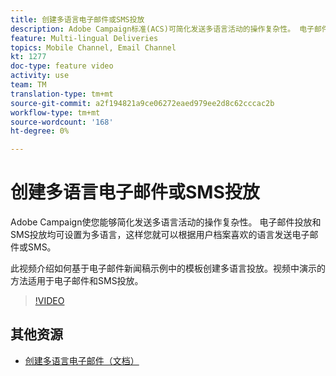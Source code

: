 ```yaml
---
title: 创建多语言电子邮件或SMS投放
description: Adobe Campaign标准(ACS)可简化发送多语言活动的操作复杂性。 电子邮件投放和SMS投放都可以设置为多语言，这样您就可以根据用户档案喜欢的语言发送电子邮件或SMS。 视频中演示的方法适用于电子邮件和短信投放。
feature: Multi-lingual Deliveries
topics: Mobile Channel, Email Channel
kt: 1277
doc-type: feature video
activity: use
team: TM
translation-type: tm+mt
source-git-commit: a2f194821a9ce06272eaed979ee2d8c62cccac2b
workflow-type: tm+mt
source-wordcount: '168'
ht-degree: 0%

---
```



# 创建多语言电子邮件或SMS投放

Adobe Campaign使您能够简化发送多语言活动的操作复杂性。 电子邮件投放和SMS投放均可设置为多语言，这样您就可以根据用户档案喜欢的语言发送电子邮件或SMS。

此视频介绍如何基于电子邮件新闻稿示例中的模板创建多语言投放。视频中演示的方法适用于电子邮件和SMS投放。

>[!VIDEO](https://video.tv.adobe.com/v/23252?quality=12)

## 其他资源

* [创建多语言电子邮件（文档）](https://docs.adobe.com/content/help/en/campaign-standard/using/communication-channels/email-messages/creating-a-multilingual-email.html)
